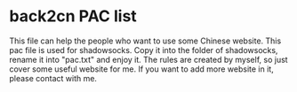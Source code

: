 # back2cn PAC list
This file can help the people who want to use some Chinese website.
This pac file is used for shadowsocks. Copy it into the folder of shadowsocks, rename it into "pac.txt" and enjoy it.
The rules are created by myself, so just cover some useful website for me. If you want to add more website in it, please contact with me.
